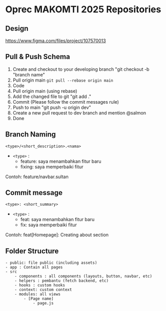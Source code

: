 # Oprec MAKOMTI 2025 Repositories

## Design

https://www.figma.com/files/project/107570013

## Pull & Push Schema

1. Create and checkout to your developing branch "git checkout -b "branch name"
2. Pull origin main `git pull --rebase origin main`
3. Code
4. Pull origin main (using rebase) 
5. Add the changed file to git "git add ."
6. Commit (Please follow the commit messages rule)
7. Push to main "git push -u origin dev"
8. Create a new pull request to dev branch and mention @salmon
9. Done

## Branch Naming

`<type>/<short_description>.<nama>`

- `<type>` :
  - feature: saya menambahkan fitur baru
  - fixing: saya memperbaiki fitur

Contoh: feature/navbar.sultan

## Commit message

`<type>: <short_summary>`

- `<type>` :
  - feat: saya menambahkan fitur baru
  - fix: saya memperbaiki fitur

Contoh: feat[Homepage]: Creating about section

## Folder Structure

```
- public: file public (including assets)
- app : Contain all pages
- src
    - components : all components (layouts, button, navbar, etc)
    - helpers : pembantu (fetch backend, etc)
    - hooks : custom hooks
    - context: custom context
    - modules: all views
        - [Page name]
            - page.js
```
